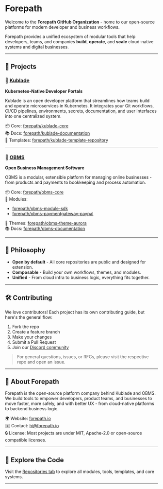 # Forepath

Welcome to the **Forepath GitHub Organization** - home to our open-source platforms for modern developer and business workflows.

Forepath provides a unified ecosystem of modular tools that help developers, teams, and companies **build**, **operate**, and **scale** cloud-native systems and digital businesses.

---

## 🚀 Projects

### 🧱 [Kublade](https://kublade.org/)
**Kubernetes-Native Developer Portals**

Kublade is an open developer platform that streamlines how teams build and operate microservices in Kubernetes. It integrates your Git workflows, CI/CD pipelines, environments, secrets, documentation, and user interfaces into one centralized system.

📦 Core: [forepath/kublade-core](https://github.com/forepath/kublade-core)  
📚 Docs: [forepath/kublade-documentation](https://github.com/forepath/kublade-documentation)  
🎯 Templates: [forepath/kublade-template-repository](https://github.com/forepath/kublade-template-repository)

---

### 🧮 [OBMS](https://obms.one/)
**Open Business Management Software**

OBMS is a modular, extensible platform for managing online businesses - from products and payments to bookkeeping and process automation.

📦 Core: [forepath/obms-core](https://github.com/forepath/obms-core)  
🔌 Modules:  
- [forepath/obms-module-sdk](https://github.com/forepath/obms-module-sdk)  
- [forepath/obms-paymentgateway-paypal](https://github.com/forepath/obms-paymentgateway-paypal)

🎨 Themes: [forepath/obms-theme-aurora](https://github.com/forepath/obms-theme-aurora)  
📚 Docs: [forepath/obms-documentation](https://github.com/forepath/obms-documentation)

---

## 🧠 Philosophy

- **Open by default** - All core repositories are public and designed for extension.
- **Composable** - Build your own workflows, themes, and modules.
- **Unified** - From cloud infra to business logic, everything fits together.

---

## 🛠️ Contributing

We love contributors! Each project has its own contributing guide, but here's the general flow:

1. Fork the repo
2. Create a feature branch
3. Make your changes
4. Submit a Pull Request
5. Join our [Discord community](https://discord.gg/5wFMuVvQZM)

> For general questions, issues, or RFCs, please visit the respective repo and open an issue.

---

## 🏢 About Forepath

Forepath is the open-source platform company behind Kublade and OBMS. We build tools to empower developers, product teams, and businesses to move faster, more safely, and with better UX - from cloud-native platforms to backend business logic.

🌍 Website: [forepath.io](https://forepath.io)  
✉️ Contact: hi@forepath.io  
🔒 License: Most projects are under MIT, Apache-2.0 or open-source compatible licenses.

---

## 🔗 Explore the Code

Visit the [Repositories tab](https://github.com/orgs/forepath/repositories) to explore all modules, tools, templates, and core systems.

---